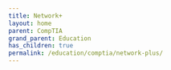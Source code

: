 ```yaml
---
title: Network+
layout: home
parent: CompTIA
grand_parent: Education
has_children: true
permalink: /education/comptia/network-plus/
---
```

